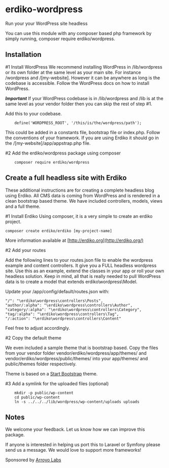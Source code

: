 erdiko-wordpress
================

Run your your WordPress site headless

You can use this module with any composer based php framework by simply running, composer require erdiko/wordpress.


Installation
------------

#1 Install WordPress
We recommend installing WordPress in /lib/wordpress or its own folder at the same level as your main site.  For instance /wordpress and /[my-website].  However it can be anywhere as long is the codebase is accessible.  Follow the WordPress docs on how to install WordPress.

***Important*** If your WordPress codebase is in /lib/wordpress and /lib is at the same level as your vendor folder then you can skip the rest of step #1.

Add this to your codebase.
```
    define('WORDPRESS_ROOT', '/this/is/the/wordpress/path');
```

This could be added in a constants file, bootstrap file or index.php.  Follow the conventions of your framework.  If you are using Erdiko it should go in the /[my-website]/app/appstrap.php file.


#2 Add the erdiko/wordpress package using composer

```
    composer require erdiko/wordpress
```

Create a full headless site with Erdiko
------------------------

These additional instructions are for creating a complete headless blog using Erdiko.  All CMS data is coming from WordPress and is rendered in a clean bootstrap based theme.  We have included controllers, models, views and a full theme.

#1 Install Erdiko
Using composer, it is a very simple to create an erdiko project.

	composer create erdiko/erdiko [my-project-name]

More information available at [http://erdiko.org](http://erdiko.org/)

#2 Add your routes

Add the following lines to your routes.json file to enable the wordpress example and content controllers.  It give you a FULL headless wordpress site.  Use this as an example, extend the classes in your app or roll your own headless solution.  Keep in mind, all that is really needed to pull WordPress data is to create a model that extends erdiko\wordpress\Model.

Update your /app/config/default/routes.json with:

```
"/": "\erdiko\wordpress\controllers\Posts",
"author/:alpha": "\erdiko\wordpress\controllers\Author",
"category/:alpha": "\erdiko\wordpress\controllers\Category",
"tag/:alpha": "\erdiko\wordpress\controllers\Tag",
"/:action": "\erdiko\wordpress\controllers\Content"
```

Feel free to adjust accordingly.

#2 Copy the default theme

We even included a sample theme that is bootstrap based.  Copy the files from your vendor folder vendor/erdiko/wordpress/app/themes/ and vendor/erdiko/wordpress/public/themes/ into your app/themes/ and public/themes folder respectively.

Theme is based on a [Start Bootstrap](https://startbootstrap.com/template-overviews/clean-blog/) theme.

#3 Add a symlink for the uploaded files (optional)

```
	mkdir -p public/wp-content
	cd public/wp-content
	ln -s ../../../lib/wordpress/wp-content/uploads uploads
```

Notes
--------

We welcome your feedback.  Let us know how we can improve this package.

If anyone is interested in helping us port this to Laravel or Symfony please send us a message.  We would love to support more frameworks!

Sponsored by [Arroyo Labs](http://arroyolabs.com/)